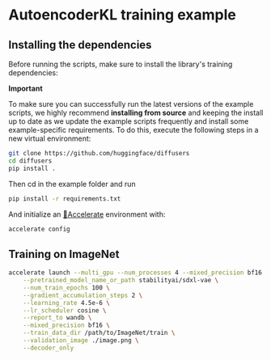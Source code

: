 # AutoencoderKL training example

## Installing the dependencies

Before running the scripts, make sure to install the library's training dependencies:

**Important**

To make sure you can successfully run the latest versions of the example scripts, we highly recommend **installing from source** and keeping the install up to date as we update the example scripts frequently and install some example-specific requirements. To do this, execute the following steps in a new virtual environment:
```bash
git clone https://github.com/huggingface/diffusers
cd diffusers
pip install .
```

Then cd in the example folder  and run
```bash
pip install -r requirements.txt
```


And initialize an [🤗Accelerate](https://github.com/huggingface/accelerate/) environment with:

```bash
accelerate config
```

## Training on ImageNet

```bash
accelerate launch --multi_gpu --num_processes 4 --mixed_precision bf16 train_autoencoderkl.py \
    --pretrained_model_name_or_path stabilityai/sdxl-vae \
    --num_train_epochs 100 \
    --gradient_accumulation_steps 2 \
    --learning_rate 4.5e-6 \
    --lr_scheduler cosine \
    --report_to wandb \
    --mixed_precision bf16 \
    --train_data_dir /path/to/ImageNet/train \
    --validation_image ./image.png \
    --decoder_only
```
